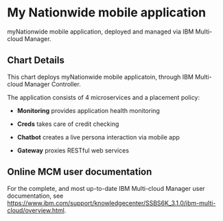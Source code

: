 # My Nationwide mobile application
myNationwide mobile application, deployed and managed via IBM Multi-cloud Manager.

## Chart Details
This chart deploys myNationwide mobile applicatoin, through IBM Multi-cloud Manager Controller.

The application consists of 4 microservices and a placement policy:

- **Monitoring** provides application health monitoring

- **Creds** takes care of credit checking

- **Chatbot** creates a live persona interaction via mobile app

- **Gateway** proxies RESTful web services

## Online MCM user documentation
For the complete, and most up-to-date IBM Multi-cloud Manager user documentation, see https://www.ibm.com/support/knowledgecenter/SSBS6K_3.1.0/ibm-multi-cloud/overview.html.
